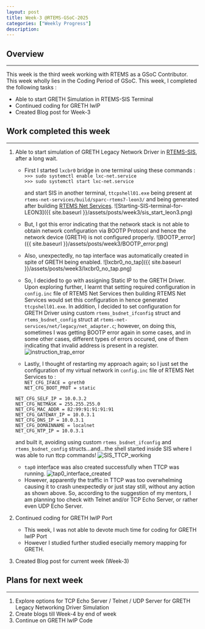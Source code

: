 ```yaml
---
layout: post
title: Week-3 @RTEMS-GSoC-2025
categories: ["Weekly Progress"]
description: 
---
```


## Overview
-------------------------------
This week is the third week working with RTEMS as a GSoC Contributor. This week wholly lies in the Coding Period of GSoC. This week, I completed the following tasks :
+ Able to start GRETH Simulation in RTEMS-SIS Terminal
+ Continued coding for GRETH lwIP
+ Created Blog post for Week-3

## Work completed this week
----------------------------------

1. Able to start simulation of GRETH Legacy Network Driver in [RTEMS-SIS](https://gitlab.rtems.org/rtems/tools/rtems-sis), after a long wait. 
    
    + First I started ```lxcbr0``` bridge in one terminal using these commands :  
    ``>>> sudo systemctl enable lxc-net.service``  
    ``>>> sudo systemctl start lxc-net.service  ``  
      
      and start SIS in another terminal, `ttcpshell01.exe` being present at ```rtems-net-services/build/sparc-rtems7-leon3/``` and being generated after building [RTEMS Net Services](https://gitlab.rtems.org/rtems/pkg/rtems-net-services/-/tree/main?ref_type=heads).   ![Starting-SIS-terminal-for-LEON3]({{ site.baseurl }}/assets/posts/week3/sis_start_leon3.png)
    + But, I got this error indicating that the network stack is not able to obtain network configuration via BOOTP Protocol and hence the network device (GRETH) is not configured properly. ![BOOTP_error]({{ site.baseurl }}/assets/posts/week3/BOOTP_error.png)
    + Also, unexpectedly, no tap interface was automatically created in spite of GRETH being enabled. 
    ![lxcbr0_no_tap]({{ site.baseurl }}/assets/posts/week3/lxcbr0_no_tap.png)
    + So, I decided to go with assigning Static IP to the GRETH Driver. Upon exploring further, I learnt that setting required configuration in ```config.inc``` file of RTEMS Net Services then building RTEMS Net Services would set this configuration in hence generated ```ttcpshell01.exe```. In addition, I decided to set configuration for GRETH Driver using custom ```rtems_bsdnet_ifconfig``` struct and ```rtems_bsdnet_config``` struct at `rtems-net-services/net/legacy/net_adapter.c`; however, on doing this, sometimes I was getting BOOTP error again in some cases, and in some other cases, different types of errors occured, one of them indicating that invalid address is present in a register. ![instruction_trap_error]({{site.baseurl}}/assets/posts/week3/instruction_error_sis.png)
    + Lastly, I thought of restarting my approach again; so I just set the configuration of my virtual network in ```config.inc``` file of RTEMS Net Services to :  
    `NET_CFG_IFACE = greth0`  
    `NET_CFG_BOOT_PROT = static`  
      
    `NET_CFG_SELF_IP = 10.0.3.2`  
    `NET_CFG_NETMASK = 255.255.255.0`  
    `NET_CFG_MAC_ADDR = 82:99:91:91:91:91`  
    `NET_CFG_GATEWAY_IP = 10.0.3.1`  
    `NET_CFG_DNS_IP = 10.0.3.1`  
    `NET_CFG_DOMAINNAME = localnet`  
    `NET_CFG_NTP_IP = 10.0.3.1`  
      
      and built it, avoiding using custom ```rtems_bsdnet_ifconfig``` and ```rtems_bsdnet_config``` structs...and...the shell started inside SIS where I was able to run ttcp commands!
    ![SIS_TTCP_working]({{site.baseurl}}/assets/posts/week3/SIS_TTCP_Working.png)
    + ```tap0``` interface was also created successfully when TTCP was running. ![tap0_interface_created]({{site.baseurl}}/assets/posts/week3/tap0_present.png)
    + However, apparently the traffic in TTCP was too overwhelming  causing it to crash unexpectedly or just stay still, without any action as shown above. So, according to the suggestion of my mentors, I am planning too check with Telnet and/or TCP Echo Server, or rather even UDP Echo Server. 


2. Continued coding for GRETH lwIP Port
    + This week, I was not able to devote much time for coding for GRETH lwIP Port
    + However I studied further studied esecially memory mapping for GRETH.

3. Created Blog post for current week (Week-3)

## Plans for next week
----------------------------------
1. Explore options for TCP Echo Server / Telnet / UDP Server for GRETH Legacy Networking Driver Simulation
2. Create blogs till Week-4 by end of week
3. Continue on GRETH lwIP Code